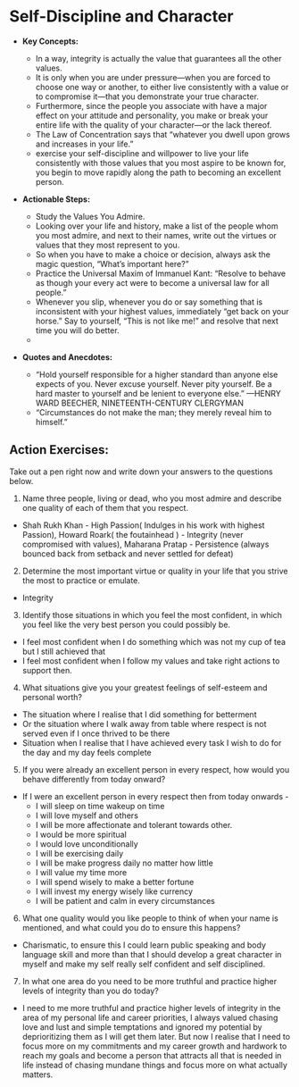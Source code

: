 # Self-Discipline and Character
- **Key Concepts:**
  - In a way, integrity is actually the value that guarantees all the other values.
  - It is only when you are under pressure—when you are forced to choose one way or another, to either live consistently with a value or to compromise it—that you demonstrate your true character.
  - Furthermore, since the people you associate with have a major effect on your attitude and personality, you make or break your entire life with the quality of your character—or the lack thereof.
  - The Law of Concentration says that “whatever you dwell upon grows and increases in your life.”
  - exercise your self-discipline and willpower to live your life consistently with those values that you most aspire to be known for, you begin to move rapidly along the path to becoming an excellent person.

- **Actionable Steps:**
  - Study the Values You Admire.
  - Looking over your life and history, make a list of the people whom you most admire, and next to their names, write out the virtues or values that they most represent to you.
  - So when you have to make a choice or decision, always ask the magic question, “What’s important here?”
  - Practice the Universal Maxim of Immanuel Kant: “Resolve to behave as though your every act were to become a universal law for all people.”
  - Whenever you slip, whenever you do or say something that is inconsistent with your highest values, immediately “get back on your horse.” Say to yourself, “This is not like me!” and resolve that next time you will do better.
  - 
- **Quotes and Anecdotes:**
  - “Hold yourself responsible for a higher standard than anyone else expects of you. Never excuse yourself. Never pity yourself. Be a hard master to yourself and be lenient to everyone else.” —HENRY WARD BEECHER, NINETEENTH-CENTURY CLERGYMAN
  - “Circumstances do not make the man; they merely reveal him to himself.”


## Action Exercises:
Take out a pen right now and write down your answers to the questions below.

1. Name three people, living or dead, who you most admire and describe one quality of each of them that you respect.
-   Shah Rukh Khan - High Passion( Indulges in his work with highest Passion),  Howard Roark( the foutainhead ) - Integrity (never compromised with values), Maharana Pratap - Persistence (always bounced back from setback and never settled for defeat)

2. Determine the most important virtue or quality in your life that you strive the most to practice or emulate.
- Integrity

3. Identify those situations in which you feel the most confident, in which you feel like the very best person you could possibly be.
- I feel most confident when I do something which was not my cup of tea but I still achieved that
- I feel most confident when I follow my values and take right actions to support then.

4. What situations give you your greatest feelings of self-esteem and personal worth?
- The situation where I realise that I did something for betterment
- Or the situation where I walk away from table where respect is not served even if I once thrived to be there
- Situation when I realise that I have achieved every task I wish to do for the day and my day feels complete

5. If you were already an excellent person in every respect, how would you behave differently from today onward?
- If I were an excellent person in every respect then from today onwards - 
    - I will sleep on time wakeup on time
    - I will love myself and others
    - I will be more affectionate and tolerant towards other.
    - I would be more spiritual
    - I would love unconditionally
    - I will be exercising daily
    - I will be make progress daily no matter how little
    - I will value my time more
    - I will spend wisely to make a better fortune
    - I will invest my energy wisely like currency
    - I will be patient and calm in every circumstances

6. What one quality would you like people to think of when your name is mentioned, and what could you do to ensure this happens?
- Charismatic, to ensure this I could learn public speaking and body language skill and more than that I should develop a great character in myself and make my self really self confident and self disciplined.

7. In what one area do you need to be more truthful and practice higher levels of integrity than you do today?
- I need to me more truthful and practice higher levels of integrity in the area of my personal life and career priorities, I always valued chasing love and lust and simple temptations and ignored my potential by deprioritizing them as I will get them later. But now I realise that I need to focus more on my commitments and my career growth and hardwork to reach my goals and become a person that attracts all that is needed in life instead of chasing mundane things and focus more on what actually matters.
